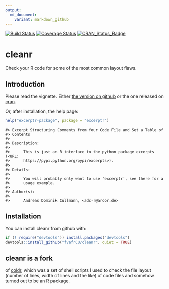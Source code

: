 ```yaml
---
output:
  md_document:
    variant: markdown_github
---
```

[![Build Status](https://travis-ci.org/fvafrCU/cleanr.svg?branch=master)](https://travis-ci.org/fvafrCU/cleanr)
[![Coverage Status](https://codecov.io/github/fvafrCU/cleanr/coverage.svg?branch=master)](https://codecov.io/github/fvafrCU/cleanr?branch=master)
[![CRAN_Status_Badge](http://www.r-pkg.org/badges/version/cleanr)](https://cran.r-project.org/package=cleanr)

# cleanr
Check your R code for some of the most common layout flaws.

<!-- README.md is generated from README.Rmd. Please edit that file -->


## Introduction
Please read the vignette. Either [the version on github](http://htmlpreview.github.io/?https://github.com/fvafrCU/cleanr/blob/master/inst/doc/cleanr_Introduction.html)
or the one released on [cran](https://cran.r-project.org/package=cleanr).

Or, after installation, the help page:

```r
help("excerptr-package", package = "excerptr")
```

```
#> Excerpt Structuring Comments from Your Code File and Set a Table of
#> Contents
#> 
#> Description:
#> 
#>      This is just an R interface to the python package excerpts (<URL:
#>      https://pypi.python.org/pypi/excerpts>).
#> 
#> Details:
#> 
#>      You will probably only want to use 'excerptr', see there for a
#>      usage example.
#> 
#> Author(s):
#> 
#>      Andreas Dominik Cullmann, <adc-r@arcor.de>
```

## Installation
You can install cleanr from github with:

```r
if (! require("devtools")) install.packages("devtools")
devtools::install_github("fvafrCU/cleanr", quiet = TRUE)
```

## cleanr is a fork 
of [coldr](https://github.com/fvafrcu/coldr.git),
which was a set of shell scripts I used to check the file layout (number of 
lines, width of lines and the like) of code files and somehow turned out to be 
an R package.


